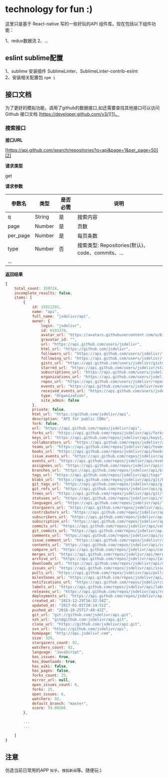 # technology for fun :)

这里只是基于 React-native 写的一些好玩的API 组件库。现在包括以下组件功能：

1、redux数据流
2、...

## eslint sublime配置
1、sublime 安装插件 SublimeLinter、SublimeLinter-contrib-eslint  
2、安装相关配置包 `npm i ` 


## 接口文档
为了更好的模拟功能，调用了github的数据接口,如还需要查找其他接口可以访问 Github 接口文档 [https://developer.github.com/v3/][1]。

### 搜索接口

**接口URL**  

[https://api.github.com/search/repositories?q=api&page=1&per_page=50][2]

**请求类型**  

get

**请求参数**  

   参数名    |     类型   |   是否必需    |   说明    
------------ | -------------  | -------------  | -------------
 q     |String   |是  | 搜索内容   
 page    |Number |是    | 页数   
 per_page     |Number  |是   | 每页条数   
 type     |Number  |否   | 搜索类型: Repositories(默认)、 code、commits、... 
 ...     |  |  |  



**返回结果**  

```javascript
{
	total_count: 359724,
	incomplete_results: false,
	items: [
		{
			id: 15511291,
			name: "api",
			full_name: "jsdelivr/api",
			owner: {
				login: "jsdelivr",
				id: 6191378,
				avatar_url: "https://avatars.githubusercontent.com/u/6191378?v=3",
				gravatar_id: "",
				url: "https://api.github.com/users/jsdelivr",
				html_url: "https://github.com/jsdelivr",
				followers_url: "https://api.github.com/users/jsdelivr/followers",
				following_url: "https://api.github.com/users/jsdelivr/following{/other_user}",
				gists_url: "https://api.github.com/users/jsdelivr/gists{/gist_id}",
				starred_url: "https://api.github.com/users/jsdelivr/starred{/owner}{/repo}",
				subscriptions_url: "https://api.github.com/users/jsdelivr/subscriptions",
				organizations_url: "https://api.github.com/users/jsdelivr/orgs",
				repos_url: "https://api.github.com/users/jsdelivr/repos",
				events_url: "https://api.github.com/users/jsdelivr/events{/privacy}",
				received_events_url: "https://api.github.com/users/jsdelivr/received_events",
				type: "Organization",
				site_admin: false
			},
			private: false,
			html_url: "https://github.com/jsdelivr/api",
			description: "API for public CDNs",
			fork: false,
			url: "https://api.github.com/repos/jsdelivr/api",
			forks_url: "https://api.github.com/repos/jsdelivr/api/forks",
			keys_url: "https://api.github.com/repos/jsdelivr/api/keys{/key_id}",
			collaborators_url: "https://api.github.com/repos/jsdelivr/api/collaborators{/collaborator}",
			teams_url: "https://api.github.com/repos/jsdelivr/api/teams",
			hooks_url: "https://api.github.com/repos/jsdelivr/api/hooks",
			issue_events_url: "https://api.github.com/repos/jsdelivr/api/issues/events{/number}",
			events_url: "https://api.github.com/repos/jsdelivr/api/events",
			assignees_url: "https://api.github.com/repos/jsdelivr/api/assignees{/user}",
			branches_url: "https://api.github.com/repos/jsdelivr/api/branches{/branch}",
			tags_url: "https://api.github.com/repos/jsdelivr/api/tags",
			blobs_url: "https://api.github.com/repos/jsdelivr/api/git/blobs{/sha}",
			git_tags_url: "https://api.github.com/repos/jsdelivr/api/git/tags{/sha}",
			git_refs_url: "https://api.github.com/repos/jsdelivr/api/git/refs{/sha}",
			trees_url: "https://api.github.com/repos/jsdelivr/api/git/trees{/sha}",
			statuses_url: "https://api.github.com/repos/jsdelivr/api/statuses/{sha}",
			languages_url: "https://api.github.com/repos/jsdelivr/api/languages",
			stargazers_url: "https://api.github.com/repos/jsdelivr/api/stargazers",
			contributors_url: "https://api.github.com/repos/jsdelivr/api/contributors",
			subscribers_url: "https://api.github.com/repos/jsdelivr/api/subscribers",
			subscription_url: "https://api.github.com/repos/jsdelivr/api/subscription",
			commits_url: "https://api.github.com/repos/jsdelivr/api/commits{/sha}",
			git_commits_url: "https://api.github.com/repos/jsdelivr/api/git/commits{/sha}",
			comments_url: "https://api.github.com/repos/jsdelivr/api/comments{/number}",
			issue_comment_url: "https://api.github.com/repos/jsdelivr/api/issues/comments{/number}",
			contents_url: "https://api.github.com/repos/jsdelivr/api/contents/{+path}",
			compare_url: "https://api.github.com/repos/jsdelivr/api/compare/{base}...{head}",
			merges_url: "https://api.github.com/repos/jsdelivr/api/merges",
			archive_url: "https://api.github.com/repos/jsdelivr/api/{archive_format}{/ref}",
			downloads_url: "https://api.github.com/repos/jsdelivr/api/downloads",
			issues_url: "https://api.github.com/repos/jsdelivr/api/issues{/number}",
			pulls_url: "https://api.github.com/repos/jsdelivr/api/pulls{/number}",
			milestones_url: "https://api.github.com/repos/jsdelivr/api/milestones{/number}",
			notifications_url: "https://api.github.com/repos/jsdelivr/api/notifications{?since,all,participating}",
			labels_url: "https://api.github.com/repos/jsdelivr/api/labels{/name}",
			releases_url: "https://api.github.com/repos/jsdelivr/api/releases{/id}",
			deployments_url: "https://api.github.com/repos/jsdelivr/api/deployments",
			created_at: "2013-12-29T16:32:58Z",
			updated_at: "2017-01-01T20:14:51Z",
			pushed_at: "2016-10-25T17:40:42Z",
			git_url: "git://github.com/jsdelivr/api.git",
			ssh_url: "git@github.com:jsdelivr/api.git",
			clone_url: "https://github.com/jsdelivr/api.git",
			svn_url: "https://github.com/jsdelivr/api",
			homepage: "http://api.jsdelivr.com",
			size: 329,
			stargazers_count: 92,
			watchers_count: 92,
			language: "JavaScript",
			has_issues: true,
			has_downloads: true,
			has_wiki: false,
			has_pages: false,
			forks_count: 25,
			mirror_url: null,
			open_issues_count: 6,
			forks: 25,
			open_issues: 6,
			watchers: 92,
			default_branch: "master",
			score: 59.09266
		},

		...
		...

	]
}
```

## 注意
仿造当前日常用的APP `知乎`、`搜狐新闻`等。随便玩:)



  [1]: https://developer.github.com/v3/
  [2]: https://api.github.com/search/repositories?q=api&page=2&per_page=3